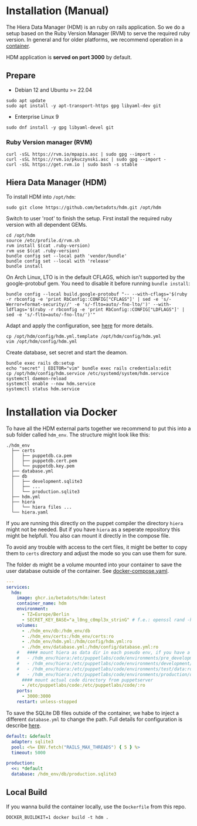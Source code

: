 # Installation (Manual)

The Hiera Data Manager (HDM) is an ruby on rails application. So we do a setup based on the Ruby Version Manager (RVM) to serve the required ruby version. In general and for older platforms, we recommend operation in a [container](#installation-via-docker).

HDM application is **served on port 3000** by default.

## Prepare

* Debian 12 and Ubuntu >= 22.04

```console
sudo apt update
sudo apt install -y apt-transport-https gpg libyaml-dev git
```

* Enterprise Linux 9

```console
sudo dnf install -y gpg libyaml-devel git
```

### Ruby Version manager (RVM)

```console
curl -sSL https://rvm.io/mpapis.asc | sudo gpg --import -
curl -sSL https://rvm.io/pkuczynski.asc | sudo gpg --import -
curl -sSL https://get.rvm.io | sudo bash -s stable
```

## Hiera Data Manager (HDM)

To install HDM into `/opt/hdm`:

```console
sudo git clone https://github.com/betadots/hdm.git /opt/hdm
```

Switch to user 'root' to finish the setup. First install the required ruby version with all dependent GEMs.

```console
cd /opt/hdm
source /etc/profile.d/rvm.sh
rvm install $(cat .ruby-version)
rvm use $(cat .ruby-version)
bundle config set --local path 'vendor/bundle'
bundle config set --local with 'release'
bundle install
```

On Arch Linux, LTO is in the default CFLAGS, which isn't supported by the google-protobuf gem.
You need to disable it before running `bundle install`:

```shell
bundle config --local build.google-protobuf "-- --with-cflags='$(ruby -r rbconfig -e 'print RbConfig::CONFIG["CFLAGS"]' | sed -e 's/-Werror=format-security//' -e 's/-flto=auto/-fno-lto/')' --with-ldflags='$(ruby -r rbconfig -e 'print RbConfig::CONFIG["LDFLAGS"]' | sed -e 's/-flto=auto/-fno-lto/')'"
```

Adapt and apply the configuration, see [here](02_Configuration.md) for more details.

```console
cp /opt/hdm/config/hdm.yml.template /opt/hdm/config/hdm.yml
vim /opt/hdm/config/hdm.yml
```

Create database, set secret and start the deamon.

```console
bundle exec rails db:setup
echo "secret" | EDITOR="vim" bundle exec rails credentials:edit
cp /opt/hdm/config/hdm.service /etc/systemd/system/hdm.service
systemctl daemon-reload
systemctl enable --now hdm.service
systemctl status hdm.service
```

# Installation via Docker

To have all the HDM external parts together we recommend to put this into a sub folder called `hdm_env`.
The structure might look like this:

```text
./hdm_env
  ├── certs
  │   ├── puppetdb.ca.pem
  │   ├── puppetdb.cert.pem
  │   └── puppetdb.key.pem
  ├── database.yml
  ├── db
  │   ├── development.sqlite3
  │   ├── ...
  │   └── production.sqlite3
  ├── hdm.yml
  ├── hiera
  │   └── hiera files ...
  └── hiera.yaml
```

If you are running this directly on the puppet compiler the directory `hiera` might not be needed. But if you have `hiera` as a seperate repository this might be helpfull. You also can mount it directly in the compose file.

To avoid any trouble with access to the cert files, it might be better to copy them to `certs` directory and adjust the mode so you can use them for sure.

The folder `db` might be a volume mounted into your container to save the user database outside of the container. See [docker-compose.yaml](../docker-compose.yaml).

```yaml
---
services:
  hdm:
    image: ghcr.io/betadots/hdm:latest
    container_name: hdm
    environment:
      - TZ=Europe/Berlin
      - SECRET_KEY_BASE="a_l0ng_c0mpl3x_strinG" # f.e.: openssl rand -hex 16
    volumes:
      - ./hdm_env/db:/hdm_env/db
      - ./hdm_env/certs:/hdm_env/certs:ro
      - ./hdm_env/hdm.yml:/hdm/config/hdm.yml:ro
      - ./hdm_env/database.yml:/hdm/config/database.yml:ro
    #   #### mount hiera as data dir in each pseudo env, if you have a seperate hiera repo
    #   - /hdm_env/hiera:/etc/puppetlabs/code/environments/pre_development/data:ro
    #   - /hdm_env/hiera:/etc/puppetlabs/code/environments/development/data:ro
    #   - /hdm_env/hiera:/etc/puppetlabs/code/environments/test/data:ro
    #   - /hdm_env/hiera:/etc/puppetlabs/code/environments/production/data:ro
      #### mount actual code directory from puppetserver
      - /etc/puppetlabs/code:/etc/puppetlabs/code/:ro
    ports:
      - 3000:3000
    restart: unless-stopped
```

To save the SQLite DB files outside of the container, we habe to inject a different `database.yml` to change the path. Full details for configuration is describe [here](02_Configuration.md).

```yaml
default: &default
  adapter: sqlite3
  pool: <%= ENV.fetch("RAILS_MAX_THREADS") { 5 } %>
  timeout: 5000

production:
  <<: *default
  database: /hdm_env/db/production.sqlite3
```

## Local Build

If you wanna build the container locally, use the `Dockerfile` from this repo.

```console
DOCKER_BUILDKIT=1 docker build -t hdm .
```
